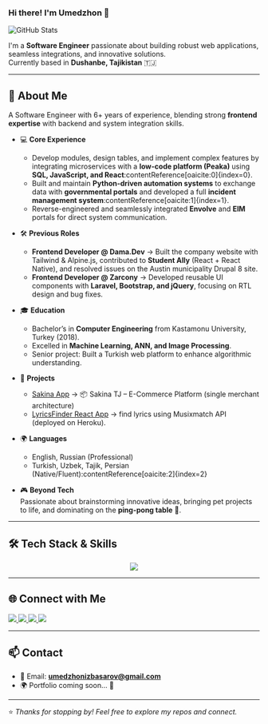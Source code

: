 ### Hi there! I'm Umedzhon 👋  

![GitHub Stats](https://github-readme-stats.vercel.app/api?username=umedsondoniyor&show_icons=true&theme=tokyonight)

I'm a **Software Engineer** passionate about building robust web applications, seamless integrations, and innovative solutions.  
Currently based in **Dushanbe, Tajikistan** 🇹🇯  

---

## 📖 About Me  

A Software Engineer with 6+ years of experience, blending strong **frontend expertise** with backend and system integration skills.  

- 💻 **Core Experience**  
  - Develop modules, design tables, and implement complex features by integrating microservices with a **low-code platform (Peaka)** using **SQL, JavaScript, and React**:contentReference[oaicite:0]{index=0}.  
  - Built and maintain **Python-driven automation systems** to exchange data with **governmental portals** and developed a full **incident management system**:contentReference[oaicite:1]{index=1}.  
  - Reverse-engineered and seamlessly integrated **Envolve** and **EIM** portals for direct system communication.  

- 🛠 **Previous Roles**  
  - **Frontend Developer @ Dama.Dev** → Built the company website with Tailwind & Alpine.js, contributed to **Student Ally** (React + React Native), and resolved issues on the Austin municipality Drupal 8 site.  
  - **Frontend Developer @ Zarcony** → Developed reusable UI components with **Laravel, Bootstrap, and jQuery**, focusing on RTL design and bug fixes.  

- 🎓 **Education**  
  - Bachelor’s in **Computer Engineering** from Kastamonu University, Turkey (2018).  
  - Excelled in **Machine Learning, ANN, and Image Processing**.  
  - Senior project: Built a Turkish web platform to enhance algorithmic understanding.  

- 🚀 **Projects**  
  - [Sakina App](https://github.com/umedsondoniyor/sakina-tj) → 📦 Sakina TJ – E-Commerce Platform (single merchant architecture)
  - [LyricsFinder React App](https://github.com/umedsondoniyor/lyricsfinder_react) → find lyrics using Musixmatch API (deployed on Heroku).  

- 🌍 **Languages**  
  - English, Russian (Professional)  
  - Turkish, Uzbek, Tajik, Persian (Native/Fluent):contentReference[oaicite:2]{index=2}  

- 🎮 **Beyond Tech**  
  Passionate about brainstorming innovative ideas, bringing pet projects to life, and dominating on the **ping-pong table** 🏓.  

---

## 🛠️ Tech Stack & Skills  

<p align="center">
  <img src="https://skillicons.dev/icons?i=js,ts,react,nextjs,redux,nodejs,express,graphql,postgresql,mysql,supabase,tailwind,sass,bootstrap,git,github,azure,python,php,laravel,angular" />
</p>  

---

## 🌐 Connect with Me  

<p>
  <a href="https://twitter.com/UmedzhonIzbasar" target="_blank">
    <img src="https://img.shields.io/twitter/follow/UmedzhonIzbasar?label=Follow&style=social" />
  </a>
  <a href="https://www.linkedin.com/in/umedzhon-izbasarov/" target="_blank">
    <img src="https://img.shields.io/badge/LinkedIn-0077B5?logo=linkedin&logoColor=white&style=flat" />
  </a>
  <a href="https://medium.com/@umedzhonizbasarov" target="_blank">
    <img src="https://img.shields.io/badge/Medium-12100E?logo=medium&logoColor=white&style=flat" />
  </a>
  <a href="https://dev.to/umedzhon" target="_blank">
    <img src="https://img.shields.io/badge/dev.to-0A0A0A?logo=dev.to&logoColor=white&style=flat" />
  </a>
</p>  

---

## 📫 Contact  

- 📧 Email: **umedzhonizbasarov@gmail.com**  
- 🌍 Portfolio coming soon… 🚧  

---

⭐️ _Thanks for stopping by! Feel free to explore my repos and connect._  

